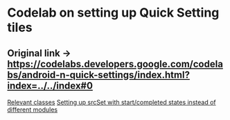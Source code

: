 # Codelab on setting up Quick Setting tiles

## Original link -> https://codelabs.developers.google.com/codelabs/android-n-quick-settings/index.html?index=../../index#0 

[Relevant classes](/18_Quick%20Settings/app/src/main/java/com/google/android_quick_settings)
[Setting up srcSet with start/completed states instead of different modules](/18_Quick%20Settings/app/build.gradle)
